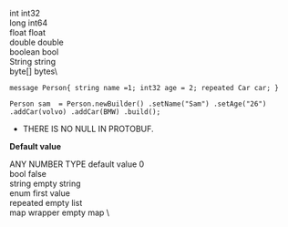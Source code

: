 

int int32 \
long int64 \
float float \
double double \
boolean bool \
String string \
byte[] bytes\


`message Person{
    string name =1;
    int32 age = 2;
    repeated Car car;
}`   


`Person sam  = Person.newBuilder()
                .setName("Sam")
                .setAge("26")
                .addCar(volvo)
                .addCar(BMW)
                .build();`


* THERE IS NO NULL IN PROTOBUF.

**Default value** 

ANY NUMBER TYPE default value 0\
bool false \
string empty  string \
enum first value \
repeated empty list \
map wrapper empty map \